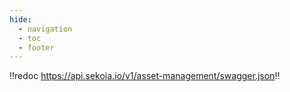 ```yaml
---
hide:
  - navigation
  - toc
  - footer
---
```


!!redoc https://api.sekoia.io/v1/asset-management/swagger.json!!
